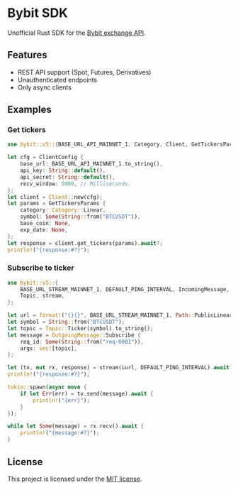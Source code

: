 # Bybit SDK

Unofficial Rust SDK for the [Bybit exchange API](https://bybit-exchange.github.io/docs/v5/intro).

## Features

- REST API support (Spot, Futures, Derivatives)
- Unauthenticated endpoints
- Only async clients

## Examples

### Get tickers

```rust
use bybit::v5::{BASE_URL_API_MAINNET_1, Category, Client, GetTickersParams};

let cfg = ClientConfig {
    base_url: BASE_URL_API_MAINNET_1.to_string(),
    api_key: String::default(),
    api_secret: String::default(),
    recv_window: 5000, // Milliseconds.
};
let client = Client::new(cfg);
let params = GetTickersParams {
    category: Category::Linear,
    symbol: Some(String::from("BTCUSDT")),
    base_coin: None,
    exp_date: None,
};
let response = client.get_tickers(params).await?;
println!("{response:#?}");
```

### Subscribe to ticker

```rust
use bybit::v5::{
    BASE_URL_STREAM_MAINNET_1, DEFAULT_PING_INTERVAL, IncomingMessage, OutgoingMessage, Path,
    Topic, stream,
};

let url = format!("{}{}", BASE_URL_STREAM_MAINNET_1, Path::PublicLinear);
let symbol = String::from("BTCUSDT");
let topic = Topic::Ticker(symbol).to_string();
let message = OutgoingMessage::Subscribe {
    req_id: Some(String::from("req-0001")),
    args: vec![topic],
};

let (tx, mut rx, response) = stream(&url, DEFAULT_PING_INTERVAL).await?;
println!("{response:#?}");

tokio::spawn(async move {
    if let Err(err) = tx.send(message).await {
        println!("{err}");
    }
});

while let Some(message) = rx.recv().await {
    println!("{message:#?}");
}
```

## License

This project is licensed under the [MIT license](LICENSE).
